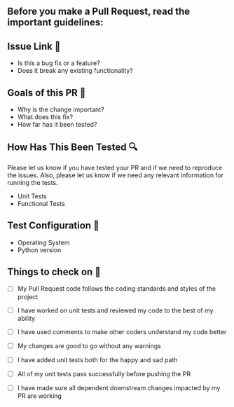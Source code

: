 
## Before you make a Pull Request, read the important guidelines:

## Issue Link :link:
 <ul>
   <li> Is this a bug fix or a feature? </li>
   <li> Does it break any existing functionality?</li>
</ul>

## Goals of this PR :tada:
 <ul>
   <li> Why is the change important? </li>
   <li> What does this fix? </li>
   <li> How far has it been tested? </li>
 </ul>
 
## How Has This Been Tested :mag:

Please let us know if you have tested your PR and if we need to reproduce the issues. Also, please let us know if we need any relevant information for running the tests.

<ul>
 <li> Unit Tests </li>
 <li> Functional Tests </li>
</ul>

## Test Configuration :space_invader:

<ul>
 <li> Operating System </li>
 <li> Python version </li>
</ul>

## Things to check on :dart:


 - [ ] My Pull Request code follows the coding standards and styles of the project 
 - [ ] I have worked on unit tests and reviewed my code to the best of my ability 
 - [ ] I have used comments to make other coders understand my code better 
 - [ ] My changes are good to go without any warnings 
 - [ ] I have added unit tests both for the happy and sad path 
 - [ ] All of my unit tests pass successfully before pushing the PR 
 - [ ] I have made sure all dependent downstream changes impacted by my PR are working 


  
